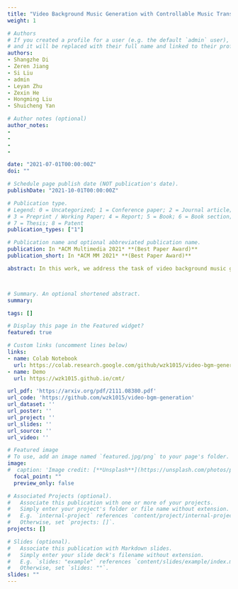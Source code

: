 ```yaml
---
title: "Video Background Music Generation with Controllable Music Transformer"
weight: 1

# Authors
# If you created a profile for a user (e.g. the default `admin` user), write the username (folder name) here 
# and it will be replaced with their full name and linked to their profile.
authors:
- Shangzhe Di
- Zeren Jiang
- Si Liu
- admin
- Leyan Zhu
- Zexin He
- Hongming Liu
- Shuicheng Yan

# Author notes (optional)
author_notes:
- 
- 
- 
- 

date: "2021-07-01T00:00:00Z"
doi: ""

# Schedule page publish date (NOT publication's date).
publishDate: "2021-10-01T00:00:00Z"

# Publication type.
# Legend: 0 = Uncategorized; 1 = Conference paper; 2 = Journal article;
# 3 = Preprint / Working Paper; 4 = Report; 5 = Book; 6 = Book section;
# 7 = Thesis; 8 = Patent
publication_types: ["1"]

# Publication name and optional abbreviated publication name.
publication: In *ACM Multimedia 2021* **(Best Paper Award)**
publication_short: In *ACM MM 2021* **(Best Paper Award)**

abstract: In this work, we address the task of video background music generation. Some previous works achieve effective music generation but are unable to generate melodious music specifically for a given video, and none of them considers the video-music rhythmic consistency. To generate the background music that well matches the given video, we first establish the rhythmic relationships between video and background music. In particular, we connect timing, motion speed, and motion saliency from video with beat, simu-note density, and simu-note strength from music, respectively. We then propose CMT, a Controllable Music Transformer that enables the local control of the aforementioned rhythmic features, as well as the global control of the music genre and the used instrument specified by users. Objective and subjective evaluations show that the generated background music has achieved satisfactory compatibility with the input videos, and at the same time, impressive music quality.



# Summary. An optional shortened abstract.
summary: 

tags: []

# Display this page in the Featured widget?
featured: true

# Custom links (uncomment lines below)
links:
- name: Colab Notebook
  url: https://colab.research.google.com/github/wzk1015/video-bgm-generation/blob/main/CMT.ipynb
- name: Demo
  url: https://wzk1015.github.io/cmt/

url_pdf: 'https://arxiv.org/pdf/2111.08380.pdf'
url_code: 'https://github.com/wzk1015/video-bgm-generation'
url_dataset: ''
url_poster: ''
url_project: ''
url_slides: ''
url_source: ''
url_video: ''

# Featured image
# To use, add an image named `featured.jpg/png` to your page's folder. 
image:
#  caption: 'Image credit: [**Unsplash**](https://unsplash.com/photos/pLCdAaMFLTE)'
  focal_point: ""
  preview_only: false

# Associated Projects (optional).
#   Associate this publication with one or more of your projects.
#   Simply enter your project's folder or file name without extension.
#   E.g. `internal-project` references `content/project/internal-project/index.md`.
#   Otherwise, set `projects: []`.
projects: []

# Slides (optional).
#   Associate this publication with Markdown slides.
#   Simply enter your slide deck's filename without extension.
#   E.g. `slides: "example"` references `content/slides/example/index.md`.
#   Otherwise, set `slides: ""`.
slides: ""
---
```


